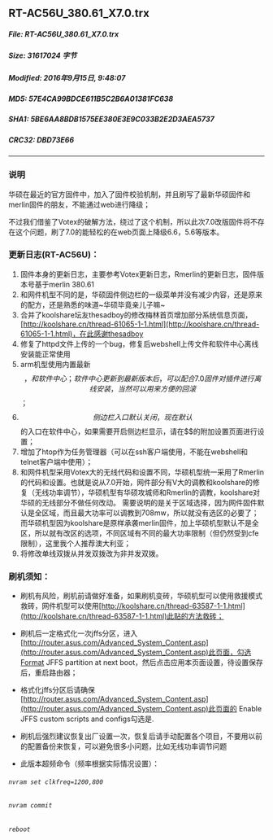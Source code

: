 ## RT-AC56U_380.61_X7.0.trx
#### 
 
##### File: RT-AC56U_380.61_X7.0.trx
##### Size: 31617024 字节
##### Modified: 2016年9月15日, 9:48:07
##### MD5: 57E4CA99BDCE611B5C2B6A01381FC638
##### SHA1: 5BE6AA8BDB1575EE380E3E9C033B2E2D3AEA5737
##### CRC32: DBD73E66

* * *
### 说明
华硕在最近的官方固件中，加入了固件校验机制，并且刷写了最新华硕固件和merlin固件的朋友，不能通过web进行降级；

不过我们借鉴了Votex的破解方法，绕过了这个机制，所以此次7.0改版固件将不存在这个问题，刷了7.0的能轻松的在web页面上降级6.6，5.6等版本。
### 更新日志(RT-AC56U)：
1. 固件本身的更新日志，主要参考Votex更新日志，Rmerlin的更新日志，固件版本号基于merlin 380.61
2. 和网件机型不同的是，华硕固件侧边栏的一级菜单并没有减少内容，还是原来的配方，还是熟悉的味道~华硕毕竟亲儿子嘛~
3. 合并了koolshare坛友thesadboy的修改梅林首页增加部分系统信息页面，[http://koolshare.cn/thread-61065-1-1.html](http://koolshare.cn/thread-61065-1-1.html)，在此感谢thesadboy
4. 修复了httpd文件上传的一个bug，修复后webshell上传文件和软件中心离线安装能正常使用
5. arm机型使用内置最新$$，和软件中心；软件中心更新到最新版本后，可以配合7.0固件对插件进行离线安装，当然可以用来方便的回滚$$；
6. $$侧边栏入口默认关闭，现在默认$$的入口在软件中心，如果需要开启侧边栏显示，请在$$的附加设置页面进行设置；
7. 增加了htop作为任务管理器（可以在ssh客户端使用，不能在webshell和telnet客户端中使用）；
8. 和网件机型采用Votex大的无线代码和设置不同，华硕机型统一采用了Rmerlin的代码和设置。也就是说从7.0开始，网件部分有V大的调教和koolshare的修复（无线功率调节），华硕机型有华硕攻城师和Rmerlin的调教，koolshare对华硕的无线部分不做任何改动。 需要说明的是关于区域选择，因为网件固件默认是全区域，而且最大功率可以调教到708mw，所以就没有选区的必要了；而华硕机型因为koolshare是原样承袭merlin固件，加上华硕机型默认不是全区，所以就有改区的选项，不同区域有不同的最大功率限制（但仍然受到cfe限制），这里我个人推荐澳大利亚；
9. 将修改单线双拨从并发双拨改为非并发双拨。

### 刷机须知：
* 刷机有风险，刷机前请做好准备，如果刷机变砖，华硕机型可以使用救援模式救砖，网件机型可以使用[http://koolshare.cn/thread-63587-1-1.html](http://koolshare.cn/thread-63587-1-1.html)此贴的方法救砖；
* 刷机后一定格式化一次jffs分区，进入[http://router.asus.com/Advanced_System_Content.asp](http://router.asus.com/Advanced_System_Content.asp)此页面，勾选Format JFFS partition at next boot，然后点击应用本页面设置，待设置保存后，重启路由器；
* 格式化jffs分区后请确保[http://router.asus.com/Advanced_System_Content.asp](http://router.asus.com/Advanced_System_Content.asp)此页面的 Enable JFFS custom scripts and configs勾选是.
* 刷机后强烈建议恢复出厂设置一次，恢复后请手动配置各个项目，不要用以前的配置备份来恢复，可以避免很多小问题，比如无线功率调节问题

* 此版本超频命令（频率根据实际情况设置）：
###### `nvram set clkfreq=1200,800`
###### `nvram commit`
###### `reboot`
